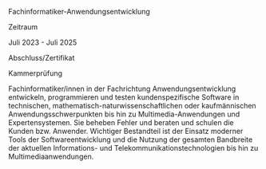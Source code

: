 Fachinformatiker-Anwendungsentwicklung

Zeitraum

Juli 2023 - Juli 2025

Abschluss/Zertifikat

Kammerprüfung

Fachinformatiker/innen in der Fachrichtung Anwendungsentwicklung entwickeln, programmieren und testen kundenspezifische Software in technischen, mathematisch-naturwissenschaftlichen oder kaufmännischen Anwendungsschwerpunkten bis hin zu Multimedia-Anwendungen und Expertensystemen. Sie beheben Fehler und beraten und schulen die Kunden bzw. Anwender. Wichtiger Bestandteil ist der Einsatz moderner Tools der Softwareentwicklung und die Nutzung der gesamten Bandbreite der aktuellen Informations- und Telekommunikationstechnologien bis hin zu Multimediaanwendungen.
